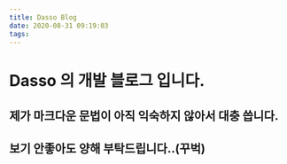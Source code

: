 ```yaml
---
title: Dasso Blog
date: 2020-08-31 09:19:03
tags:
---
```

# Dasso 의 개발 블로그 입니다.

## 제가 마크다운 문법이 아직 익숙하지 않아서 대충 씁니다.
## 보기 안좋아도 양해 부탁드립니다..(꾸벅)